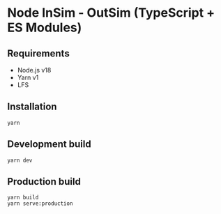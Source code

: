 # Node InSim - OutSim (TypeScript + ES Modules)

## Requirements

- Node.js v18
- Yarn v1
- LFS

## Installation

```shell
yarn
```

## Development build

```shell
yarn dev
```

## Production build

```shell
yarn build
yarn serve:production
```
